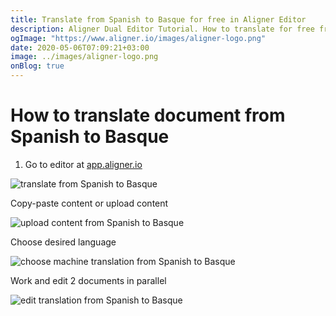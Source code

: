 ```yaml
---
title: Translate from Spanish to Basque for free in Aligner Editor
description: Aligner Dual Editor Tutorial. How to translate for free from Spanish to Basque. Aligner is multilingual document management platform. 
ogImage: "https://www.aligner.io/images/aligner-logo.png"
date: 2020-05-06T07:09:21+03:00
image: ../images/aligner-logo.png
onBlog: true
---
```


# How to translate document from Spanish to Basque

1. Go to editor at [app.aligner.io](https://app.aligner.io "Aligner App web page")

![translate from Spanish to Basque](../aligner-blank-editor.png "translate from Spanish to Basque")

Copy-paste content or upload content

![upload content from Spanish to Basque](../aligner-uploaded-document.png "upload content from Spanish to Basque")

Choose desired language

![choose machine translation from Spanish to Basque](../aligner-language-dropdown.png "choose machine translation from Spanish to Basque")

Work and edit 2 documents in parallel

![edit translation from Spanish to Basque](../aligner-double-sitded-editor.png "edit translation from Spanish to Basque")

